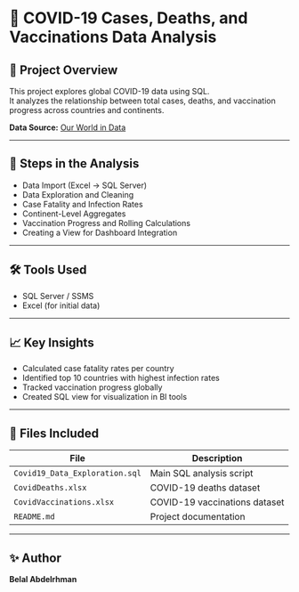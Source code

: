 # 🦠 COVID-19 Cases, Deaths, and Vaccinations Data Analysis

## 🧠 Project Overview
This project explores global COVID-19 data using SQL.  
It analyzes the relationship between total cases, deaths, and vaccination progress across countries and continents.

**Data Source:** [Our World in Data](https://ourworldindata.org/covid-deaths)

---

## 🧾 Steps in the Analysis
- Data Import (Excel → SQL Server)
- Data Exploration and Cleaning
- Case Fatality and Infection Rates
- Continent-Level Aggregates
- Vaccination Progress and Rolling Calculations
- Creating a View for Dashboard Integration

---

## 🛠️ Tools Used
- SQL Server / SSMS  
- Excel (for initial data)

---

## 📈 Key Insights
- Calculated case fatality rates per country  
- Identified top 10 countries with highest infection rates  
- Tracked vaccination progress globally  
- Created SQL view for visualization in BI tools

---

## 📂 Files Included

| File | Description |
|------|--------------|
| `Covid19_Data_Exploration.sql` | Main SQL analysis script |
| `CovidDeaths.xlsx` | COVID-19 deaths dataset |
| `CovidVaccinations.xlsx` | COVID-19 vaccinations dataset |
| `README.md` | Project documentation |

---

## ✨ Author
**Belal Abdelrhman**

